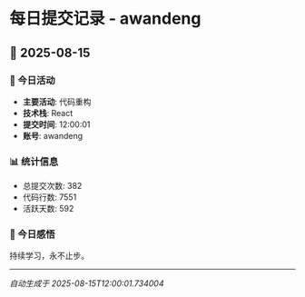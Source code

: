# 每日提交记录 - awandeng

## 📅 2025-08-15

### 🎯 今日活动
- **主要活动**: 代码重构
- **技术栈**: React
- **提交时间**: 12:00:01
- **账号**: awandeng

### 📊 统计信息
- 总提交次数: 382
- 代码行数: 7551
- 活跃天数: 592

### 💭 今日感悟
持续学习，永不止步。

---
*自动生成于 2025-08-15T12:00:01.734004*
